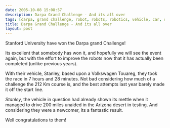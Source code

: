```yaml
---
date: 2005-10-08 15:08:57
description: Darpa Grand Challenge - And its all over
tags: [darpa, grand challenge, robot, robots, robotics, vehicle, car, stanley, stanford university, robot news]
title: Darpa Grand Challenge - And its all over
layout: post
---
```

Stanford University have won the Darpa grand Challenge!

Its excellent that somebody has won it, and hopefully we will see the event again, but with the effort to improve the robots now that it has actually been completed (unlike previous years).

With their vehicle, Stanley, based upon a Volkswagen Touareg, they took the race in 7 hours and 28 minutes. Not bad considering how much of a challenge the 212 Km course is, and the best attempts last year barely made it off the start line.

_Stanley_, the vehicle in question had already shown its mettle when it managed to drive 200 miles unaided in the Arizona desert in testing. And considering they were a newcomer, its a fantastic result.

Well congratulations to them!
